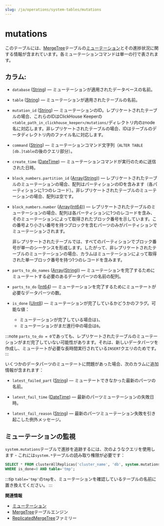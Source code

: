 ```yaml
---
slug: /ja/operations/system-tables/mutations
---
```

# mutations

このテーブルには、[MergeTree](/docs/ja/engines/table-engines/mergetree-family/mergetree.md)テーブルの[ミューテーション](/docs/ja/sql-reference/statements/alter/index.md#mutations)とその進捗状況に関する情報が含まれています。各ミューテーションコマンドは単一の行で表されます。

## カラム:

- `database` ([String](/docs/ja/sql-reference/data-types/string.md)) — ミューテーションが適用されたデータベースの名前。

- `table` ([String](/docs/ja/sql-reference/data-types/string.md)) — ミューテーションが適用されたテーブルの名前。

- `mutation_id` ([String](/docs/ja/sql-reference/data-types/string.md)) — ミューテーションのID。レプリケートされたテーブルの場合、これらのIDはClickHouse Keeperの`<table_path_in_clickhouse_keeper>/mutations/`ディレクトリ内のznode名に対応します。非レプリケートされたテーブルの場合、IDはテーブルのデータディレクトリ内のファイル名に対応します。

- `command` ([String](/docs/ja/sql-reference/data-types/string.md)) — ミューテーションコマンド文字列（`ALTER TABLE [db.]table`の後のクエリ部分）。

- `create_time` ([DateTime](/docs/ja/sql-reference/data-types/datetime.md)) — ミューテーションコマンドが実行のために送信された日時。

- `block_numbers.partition_id` ([Array](/docs/ja/sql-reference/data-types/array.md)([String](/docs/ja/sql-reference/data-types/string.md))) — レプリケートされたテーブルのミューテーションの場合、配列はパーティションのIDを含みます（各パーティションに1つのレコード）。非レプリケートされたテーブルのミューテーションの場合、配列は空です。

- `block_numbers.number` ([Array](/docs/ja/sql-reference/data-types/array.md)([Int64](/docs/ja/sql-reference/data-types/int-uint.md))) — レプリケートされたテーブルのミューテーションの場合、配列は各パーティションに1つのレコードを含み、そのミューテーションによって取得されたブロック番号を示しています。この番号より小さい番号を持つブロックを含むパーツのみがパーティションでミューテーションされます。

    非レプリケートされたテーブルでは、すべてのパーティションでブロック番号が単一のシーケンスを形成します。したがって、非レプリケートされたテーブルのミューテーションの場合、カラムはミューテーションによって取得された単一ブロック番号を持つ1つのレコードを含みます。

- `parts_to_do_names` ([Array](/docs/ja/sql-reference/data-types/array.md)([String](/docs/ja/sql-reference/data-types/string.md))) — ミューテーションを完了するためにミューテートする必要のあるデータパーツの名前の配列。

- `parts_to_do` ([Int64](/docs/ja/sql-reference/data-types/int-uint.md)) — ミューテーションを完了するためにミューテートが必要なデータパーツの数。

- `is_done` ([UInt8](/docs/ja/sql-reference/data-types/int-uint.md)) — ミューテーションが完了しているかどうかのフラグ。可能な値：
    - ミューテーションが完了している場合は`1`、
    - ミューテーションがまだ進行中の場合は`0`。

:::note
`parts_to_do = 0`であっても、レプリケートされたテーブルのミューテーションがまだ完了していない可能性があります。それは、新しいデータパーツを作成し、ミューテートが必要な長時間実行されている`INSERT`クエリのためです。
:::

いくつかのデータパーツのミューテートに問題があった場合、次のカラムに追加情報が含まれます：

- `latest_failed_part` ([String](/docs/ja/sql-reference/data-types/string.md)) — ミューテートできなかった最新のパーツの名前。

- `latest_fail_time` ([DateTime](/docs/ja/sql-reference/data-types/datetime.md)) — 最新のパーツミューテーションの失敗日時。

- `latest_fail_reason` ([String](/docs/ja/sql-reference/data-types/string.md)) — 最新のパーツミューテーション失敗を引き起こした例外メッセージ。

## ミューテーションの監視

`system.mutations`テーブルで進捗を追跡するには、次のようなクエリを使用します - これには`system.*`テーブルの読み取り権限が必要です：

``` sql
SELECT * FROM clusterAllReplicas('cluster_name', 'db', system.mutations)
WHERE is_done=0 AND table='tmp';
```

:::tip
`table='tmp'`の`tmp`を、ミューテーションを確認しているテーブルの名前に置き換えてください。
:::

**関連情報**

- [ミューテーション](/docs/ja/sql-reference/statements/alter/index.md#mutations)
- [MergeTree](/docs/ja/engines/table-engines/mergetree-family/mergetree.md)テーブルエンジン
- [ReplicatedMergeTree](/docs/ja/engines/table-engines/mergetree-family/replication.md)ファミリー
